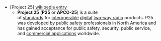 - [Project 25] [wikipedia entry](https://en.wikipedia.org/wiki/Project_25)
    - **Project 25** (**P25** or **APCO-25**) is a suite of [standards](https://en.wikipedia.org/wiki/Technical_standard) for [interoperable](https://en.wikipedia.org/wiki/Interoperability) [digital](https://en.wikipedia.org/wiki/Digital_radio) [two-way radio](https://en.wikipedia.org/wiki/Land_mobile_radio_system) products. P25 was developed by [public safety](https://en.wikipedia.org/wiki/Public_security) professionals in [North America](https://en.wikipedia.org/wiki/North_America) and has gained acceptance for public safety, security, public service, and [commercial applications](https://en.wikipedia.org/wiki/Professional_mobile_radio) worldwide.
